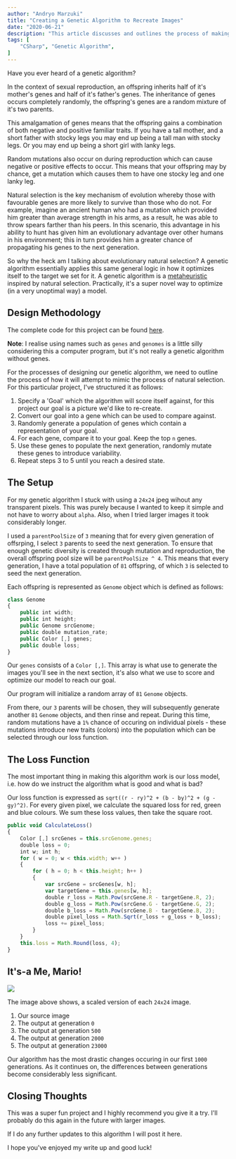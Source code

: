 ```yaml
---
author: "Andryo Marzuki"
title: "Creating a Genetic Algorithm to Recreate Images"
date: "2020-06-21"
description: "This article discusses and outlines the process of making a genetic algorithm in C# which attempts to recreate an image using mechanisms of natural selection choosing the most 'optimal offspring' to achieve a target."
tags: [
    "CSharp", "Genetic Algorithm",
]
---
```


Have you ever heard of a genetic algorithm?

In the context of sexual reproduction, an offspring inherits half of it's mother's genes and half of it's father's genes. The inheritance of genes occurs completely randomly, the offspring's genes are a random mixture of it's two parents.

This amalgamation of genes means that the offspring gains a combination of both negative and positive familiar traits. If you have a tall mother, and a short father with stocky legs you may end up being a tall man with stocky legs. Or you may end up being a short girl with lanky legs.

Random mutations also occur on during reproduction which can cause negative or positive effects to occur. This means that your offspring may by chance, get a mutation which causes them to have one stocky leg and one lanky leg.

Natural selection is the key mechanism of evolution whereby those with favourable genes are more likely to survive than those who do not. For example, imagine an ancient human who had a mutation which provided him greater than average strength in his arms, as a result, he was able to throw spears farther than his peers. In this scenario, this advantage in his ability to hunt has given him an evolutionary advantage over other humans in his environment; this in turn provides him a greater chance of propagating his genes to the next generation.

So why the heck am I talking about evolutionary natural selection? A genetic algorithm essentially applies this same general logic in how it optimizes itself to the target we set for it. A genetic algorithm is a [metaheuristic](https://en.wikipedia.org/wiki/Metaheuristic) inspired by natural selection. Practically, it's a super novel way to optimize (in a very unoptimal way) a model.

## Design Methodology

The complete code for this project can be found [here](https://github.com/marzukia/gacs).

**Note**: I realise using names such as `genes` and `genomes` is a little silly considering this a computer program, but it's not really a genetic algorithm without genes.

For the processes of designing our genetic algorithm, we need to outline the process of how it will attempt to mimic the process of natural selection. For this particular project, I've structured it as follows:

1. Specify a 'Goal' which the algorithm will score itself against, for this project our goal is a picture we'd like to re-create.
2. Convert our goal into a gene which can be used to compare against.
3. Randomly generate a population of genes which contain a representation of your goal.
4. For each gene, compare it to your goal. Keep the top `n` genes.
5. Use these genes to populate the next generation, randomly mutate these genes to introduce variability.
6. Repeat steps 3 to 5 until you reach a desired state.

## The Setup

For my genetic algorithm I stuck with using a `24x24` jpeg wihout any transparent pixels. This was purely because I wanted to keep it simple and not have to worry about `alpha`. Also, when I tried larger images it took considerably longer.

I used a `parentPoolSize` of `3` meaning that for every given generation of offsrping, I select `3` parents to seed the next generation. To ensure that enough genetic diversity is created through mutation and reproduction, the overall offspring pool size will be `parentPoolSize ^ 4`. This means that every generation, I have a total population of `81` offspring, of which `3` is selected to seed the next generation.

Each offspring is represented as `Genome` object which is defined as follows:

```ts
class Genome
{
    public int width;
    public int height;
    public Genome srcGenome;
    public double mutation_rate;
    public Color [,] genes;
    public double loss;
}
```

Our `genes` consists of a `Color [,]`. This array is what use to generate the images you'll see in the next section, it's also what we use to score and optimize our model to reach our goal.

Our program will initialize a random array of `81` `Genome` objects.

From there, our `3` parents will be chosen, they will subsequently generate another `81` `Genome` objects, and then rinse and repeat. During this time, random mutations have a `1%` chance of occuring on individual pixels - these mutations introduce new traits (colors) into the population which can be selected through our loss function.

## The Loss Function

The most important thing in making this algorithm work is our loss model, i.e. how do we instruct the algorithm what is good and what is bad?

Our loss function is expressed as `sqrt((r - ry)^2 + (b - by)^2 + (g - gy)^2)`. For every given pixel, we calculate the squared loss for red, green and blue colours. We sum these loss values, then take the square root.

```ts
public void CalculateLoss()
{
    Color [,] srcGenes = this.srcGenome.genes;
    double loss = 0;
    int w; int h;
    for ( w = 0; w < this.width; w++ )
    {
        for ( h = 0; h < this.height; h++ )
        {
            var srcGene = srcGenes[w, h];
            var targetGene = this.genes[w, h];
            double r_loss = Math.Pow(srcGene.R - targetGene.R, 2);
            double g_loss = Math.Pow(srcGene.G - targetGene.G, 2);
            double b_loss = Math.Pow(srcGene.B - targetGene.B, 2);
            double pixel_loss = Math.Sqrt(r_loss + g_loss + b_loss);
            loss += pixel_loss;
        }
    }
    this.loss = Math.Round(loss, 4);
}
```

## It's-a Me, Mario!

<img src="/images/gacs.png" max-width="100%"/>

The image above shows, a scaled version of each `24x24` image.

1. Our source image
2. The output at generation `0`
3. The output at generation `500`
4. The output at generation `2000`
5. The output at generation `23000`

Our algorithm has the most drastic changes occuring in our first `1000` generations. As it continues on, the differences between generations become considerably less significant.

## Closing Thoughts

This was a super fun project and I highly recommend you give it a try. I'll probably do this again in the future with larger images.

If I do any further updates to this algorithm I will post it here.

I hope you've enjoyed my write up and good luck!